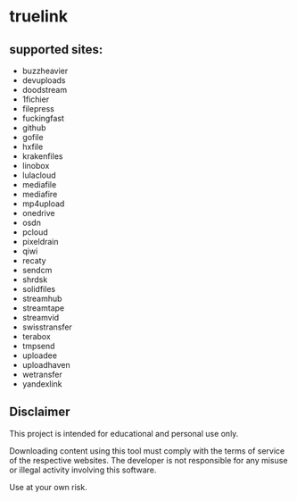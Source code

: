 # truelink

## supported sites:
- buzzheavier
- devuploads
- doodstream
- 1fichier
- filepress
- fuckingfast
- github
- gofile
- hxfile
- krakenfiles
- linobox
- lulacloud
- mediafile
- mediafire
- mp4upload
- onedrive
- osdn
- pcloud
- pixeldrain
- qiwi
- recaty
- sendcm
- shrdsk
- solidfiles
- streamhub
- streamtape
- streamvid
- swisstransfer
- terabox
- tmpsend
- uploadee
- uploadhaven
- wetransfer
- yandexlink

## Disclaimer

This project is intended for educational and personal use only.

Downloading content using this tool must comply with the terms of service of the respective websites. The developer is not responsible for any misuse or illegal activity involving this software.

Use at your own risk.